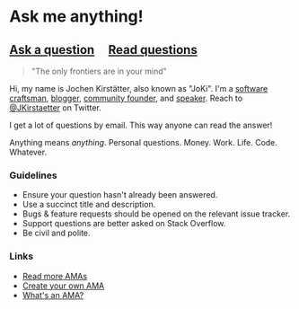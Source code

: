 # Ask me anything!

## [Ask a question](../../issues/new) &nbsp;&nbsp;&nbsp; [Read questions](../../issues?q=is%3Aissue+is%3Aclosed)

> "The only frontiers are in your mind"

Hi, my name is Jochen Kirstätter, also known as "JoKi". I'm a [software craftsman](https://github.com/jochenkirstaetter), [blogger](https://jochen.kirstaetter.name/blog/), [community founder](https://jochen.kirstaetter.name/mscc/), and [speaker](https://jochen.kirstaetter.name/speaking/). Reach to [@JKirstaetter](https://twitter.com/jkirstaetter) on Twitter.

I get a lot of questions by email. This way anyone can read the answer!

Anything means *anything*. Personal questions. Money. Work. Life. Code. Whatever.

### Guidelines

- Ensure your question hasn't already been answered.
- Use a succinct title and description.
- Bugs & feature requests should be opened on the relevant issue tracker.
- Support questions are better asked on Stack Overflow.
- Be civil and polite.

### Links

- [Read more AMAs](https://github.com/sindresorhus/amas)
- [Create your own AMA](https://github.com/sindresorhus/amas/blob/master/create-ama.md)
- [What's an AMA?](https://en.wikipedia.org/wiki/Reddit#IAmA_and_AMA)